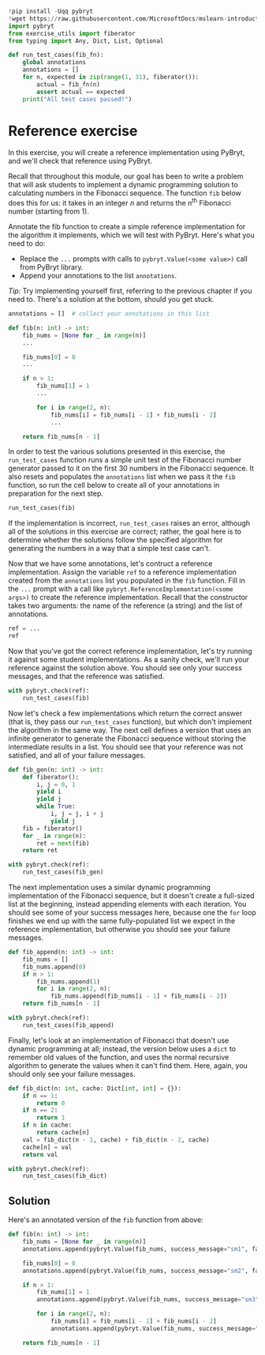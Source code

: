 ```python
!pip install -Uqq pybryt
!wget https://raw.githubusercontent.com/MicrosoftDocs/mslearn-introduction-to-pybryt/main/exercise_utils.py
import pybryt
from exercise_utils import fiberator
from typing import Any, Dict, List, Optional

def run_test_cases(fib_fn):
    global annotations
    annotations = []
    for n, expected in zip(range(1, 31), fiberator()):
        actual = fib_fn(n)
        assert actual == expected
    print("All test cases passed!")
```

# Reference exercise

In this exercise, you will create a reference implementation using PyBryt, and we'll check that reference using PyBryt.

Recall that throughout this module, our goal has been to write a problem that will ask students to implement a dynamic programming solution to calculating numbers in the Fibonacci sequence. The function `fib` below does this for us: it takes in an integer $n$ and returns the $n^\text{th}$ Fibonacci number (starting from 1).

Annotate the fib function to create a simple reference implementation for the algorithm it implements, which we will test with PyBryt. Here's what you need to do:

* Replace the `...` prompts with calls to `pybryt.Value(<some value>)` call from PyBryt library. 
* Append your annotations to the list `annotations`.

_Tip:_ Try implementing yourself first, referring to the previous chapter if you need to. There's a solution at the bottom, should you get stuck.


```python
annotations = []  # collect your annotations in this list

def fib(n: int) -> int:
    fib_nums = [None for _ in range(n)]
    ...

    fib_nums[0] = 0
    ...

    if n > 1:
        fib_nums[1] = 1
        ...

        for i in range(2, n):
            fib_nums[i] = fib_nums[i - 1] + fib_nums[i - 2]
            ...

    return fib_nums[n - 1]
```

In order to test the various solutions presented in this exercise, the `run_test_cases` function runs a simple unit test of the Fibonacci number generator passed to it on the first 30 numbers in the Fibonacci sequence. It also resets and populates the `annotations` list when we pass it the `fib` function, so run the cell below to create all of your annotations in preparation for the next step.


```python
run_test_cases(fib)
```

If the implementation is incorrect, `run_test_cases` raises an error, although all of the solutions in this exercise are correct; rather, the goal here is to determine whether the solutions follow the specified algorithm for generating the numbers in a way that a simple test case can't.

Now that we have some annotations, let's contruct a reference implementation. Assign the variable `ref` to a reference implementation created from the `annotations` list you populated in the `fib` function. Fill in the `...` prompt with a call like `pybryt.ReferenceImplementation(<some args>)` to create the reference implementation. Recall that the constructor takes two arguments: the name of the reference (a string) and the list of annotations.


```python
ref = ...
ref 
```

Now that you've got the correct reference implementation, let's try running it against some student implementations. As a sanity check, we'll run your reference against the solution above. You should see only your success messages, and that the reference was satisfied.


```python
with pybryt.check(ref):
    run_test_cases(fib)
```

Now let's check a few implementations which return the correct answer (that is, they pass our `run_test_cases` function), but which don't implement the algorithm in the same way. The next cell defines a version that uses an infinite generator to generate the Fibonacci sequence without storing the intermediate results in a list. You should see that your reference was not satisfied, and all of your failure messages.


```python
def fib_gen(n: int) -> int:
    def fiberator():
        i, j = 0, 1
        yield i
        yield j
        while True:
            i, j = j, i + j
            yield j
    fib = fiberator()
    for _ in range(n):
        ret = next(fib)
    return ret

with pybryt.check(ref):
    run_test_cases(fib_gen)
```

The next implementation uses a similar dynamic programming implementation of the Fibonacci sequence, but it doesn't create a full-sized list at the beginning, instead appending elements with each iteration. You should see some of your success messages here, because one the `for` loop finishes we end up with the same fully-populated list we expect in the reference implementation, but otherwise you should see your failure messages.


```python
def fib_append(n: int) -> int:
    fib_nums = []
    fib_nums.append(0)
    if n > 1:
        fib_nums.append(1)
        for i in range(2, n):
            fib_nums.append(fib_nums[i - 1] + fib_nums[i - 2])
    return fib_nums[n - 1]

with pybryt.check(ref):
    run_test_cases(fib_append)
```

Finally, let's look at an implementation of Fibonacci that doesn't use dynamic programming at all; instead, the version below uses a `dict` to remember old values of the function, and uses the normal recursive algorithm to generate the values when it can't find them. Here, again, you should only see your failure messages.


```python
def fib_dict(n: int, cache: Dict[int, int] = {}):
    if n == 1:
        return 0
    if n == 2:
        return 1
    if n in cache:
        return cache[n]
    val = fib_dict(n - 1, cache) + fib_dict(n - 2, cache)
    cache[n] = val
    return val

with pybryt.check(ref):
    run_test_cases(fib_dict)
```

## Solution

Here's an annotated version of the `fib` function from above:

```python
def fib(n: int) -> int:
    fib_nums = [None for _ in range(n)]
    annotations.append(pybryt.Value(fib_nums, success_message="sm1", failure_message="fm1"))

    fib_nums[0] = 0
    annotations.append(pybryt.Value(fib_nums, success_message="sm2", failure_message="fm2"))

    if n > 1:
        fib_nums[1] = 1
        annotations.append(pybryt.Value(fib_nums, success_message="sm3", failure_message="fm3"))

        for i in range(2, n):
            fib_nums[i] = fib_nums[i - 1] + fib_nums[i - 2]
            annotations.append(pybryt.Value(fib_nums, success_message="sm4", failure_message="fm4"))

    return fib_nums[n - 1]
```
